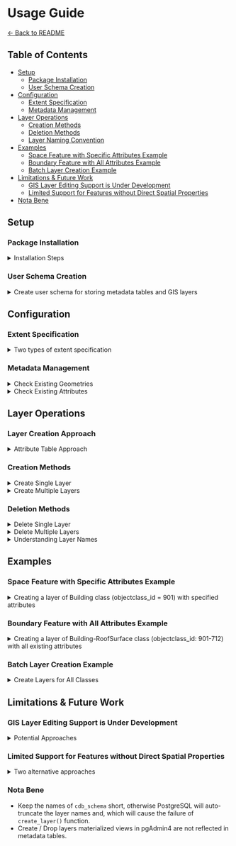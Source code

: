 # Usage Guide
[← Back to README](../README.md)

## Table of Contents
- [Setup](#setup)
  - [Package Installation](#package-installation)
  - [User Schema Creation](#user-schema-creation)
- [Configuration](#configuration)
  - [Extent Specification](#extent-specification)
  - [Metadata Management](#metadata-management)
- [Layer Operations](#layer-operations)
  - [Creation Methods](#creation-methods)
  - [Deletion Methods](#deletion-methods)
  - [Layer Naming Convention](#layer-naming-convention)
- [Examples](#examples)
  - [Space Feature with Specific Attributes Example](#space-feature-with-specific-attributes-example)
  - [Boundary Feature with All Attributes Example](#boundary-feature-with-all-attributes-example)
  - [Batch Layer Creation Example](#batch-layer-creation-example)
- [Limitations & Future Work](#limitations--future-work)
  - [GIS Layer Editing Support is Under Development](#gis-layer-editing-support-is-under-development)
  - [Limited Support for Features without Direct Spatial Properties](#limited-support-for-features-without-direct-spatial-properties)
- [Nota Bene](#nota-bene)

## Setup

### Package Installation
<details>
<summary>Installation Steps</summary><br>

1. Download and unzip the package of this repository
2. Open pgAdmin4
3. Create new query tool tab
4. Execute all SQL script files in order under the `postgresql` folder
5. Verify successful installation of `qgis_pkg` schema
</details>

### User Schema Creation
<details>
<summary>Create user schema for storing metadata tables and GIS layers</summary><br> 

```sql
SELECT * FROM qgis_pkg.create_qgis_usr_schema('usr_name');
```

The created schema (`qgis_usr_name`) contains 4 tables:
1. **extents**: Stores bounding box geometries for extent selection
2. **feature_geometry_metadata**: Stores metadata of existing feature geometries
3. **feature_attribute_metadata**: Stores metadata of existing feature attributes
4. **layer_metadata**: Stores user choices for generated GIS layers
</details>

## Configuration

### Extent Specification
<details>
<summary>Two types of extent specification</summary><br>

1. **Full Database Extent** (`db_schema` type, default):
    ```sql
    SELECT * FROM qgis_pkg.upsert_extents('usr_schema', 'cdb_schema');
    ```

2. **Custom Extent** (`m_view` type):
    ```sql
    SELECT * FROM qgis_pkg.upsert_extents(
        'usr_schema', 
        'cdb_schema', 
        'm_view', 
        ST_MakeEnvelope(232320, 480620, 232615, 481025, 28992)
    );
    ```

The extent type determines the bounding boxes used for:
- Checking existing feature geometries
- Checking existing attributes
- Creating GIS layers
</details>

### Metadata Management

<details>
<summary>Check Existing Geometries</summary><br>

1. **Full Schema Scan** (default):
    ```sql
    SELECT * FROM qgis_pkg.update_feature_geometry_metadata('usr_schema', 'cdb_schema');
    ```

2. **Extent-Based Scan**:
    ```sql
    SELECT * FROM qgis_pkg.update_feature_geometry_metadata('usr_schema', 'cdb_schema', 'm_view');
    ```

Results stored in `feature_geometry_metadata` table under the `usr_schema`:
<p align="center"> 
<img src="../docs/images/meta_geom.png" alt="meta_geom"/> 
</p>
</details>

<details>
<summary>Check Existing Attributes</summary><br>

Similar scanning options:

1. **Full Schema Scan** (default):
    ```sql
    SELECT * FROM qgis_pkg.update_feature_attribute_metadata('usr_schema', 'cdb_schema');
    ```

2. **Extent-Based Scan**:
    ```sql
    SELECT * FROM qgis_pkg.update_feature_attribute_metadata('usr_schema', 'cdb_schema', 'm_view');
    ```

Results stored in `feature_attribute_metadata` table under the `usr_schema`:
<p align="center"> 
<img src="../docs/images/meta_attri.png" alt="meta_attri"/> 
</p>
</details>  

## Layer Operations

### Layer Creation Approach
<details>
<summary>Attribute Table Approach</summary><br>

The metadata tables provide options for:

**Geometries:**
- Desired geometry representation
- Desired LoD

**Attributes:**
- Specific attribute selection
- Generic attributes treated as "standard" attributes
- Multi-language support (e.g., kanji in column names)

**Recommended Approach** ([research reference](https://repository.tudelft.nl/record/uuid:5992ba24-8618-48d7-9e24-28839b5da16b)):
- Integrates flattening query of selected attributes into attribute table
- Stores as materialized view
- `LEFT JOIN` with geometry materialized view
<p align="center"> 
    <img src="../docs/images/layer approach.png" alt="layer_2"/> 
</p>
</details>

### Creation Methods
<details>
<summary>Create Single Layer</summary>

#### Individual Layer Creation
`qgis_pkg.create_layer()`

Required Parameters:
1. **usr_schema**: User schema name
2. **cdb_schema**: Target 3DCityDB schema name
3. **parent_objectclass_id**: Only for boundary features, 0 for space feature
4. **objectclass_id**: Target feature class ID
5. **geometry_name**: Spatial property name (e.g. `lod1Solid`, `tin`)
6. **lod**: Level of Detail number

Optional Parameters:

7. **attris**: Selected attribute names in text array (Default: null)
8. **is_matview**: Store the query as view or materialized view (Default: null)
9. **is_all_attri**: Select all existing attributes (Default: null)
10. **is_joins**: Join method selection (Default: null)
</details>


<details>
<summary>Create Multiple Layers</summary>

#### Batch Layer Creation
1. **For Single Class:**
`qgis_pkg.create_class_layers()`
```sql
-- Building class (objectclass_id = 901)
SELECT * FROM qgis_pkg.create_class_layers('usr_schema', 'cdb_schema', NULL, 901);
```

2. **For All Classes:**
`qgis_pkg.create_all_layers()`

```sql
-- All existing classes in the cdb_schema
SELECT * FROM qgis_pkg.create_all_layer('usr_schema', 'cdb_schema');
```
</details>

### Deletion Methods

<details>
<summary>Delete Single Layer</summary>

#### Individual Layer Deletion
`qgis_pkg.drop_single_layer_attri_table()`

Required Parameters:
1. **usr_schema**: User schema name
2. **cdb_schema**: CityDB schema name
3. **parent_objectclass_id**: NULL for space feature
4. **objectclass_id**: Feature class ID
5. **geometry_name**: Geometry column name
6. **lod**: Level of Detail

Optional Parameters:

7. **attris**: Attribute names array (Default: null)
8. **is_matview**: View type (Default: null)
9. **is_all_attri**: All attributes flag (Default: null)
10. **is_drop_attris**: Cascade drop flag (Default: null)

</details>

<details>
<summary>Delete Multiple Layers</summary>

#### Batch Deletion
1. **Delete Layers of a Single Class:**
`qgis_pkg.drop_class_layers_attri_table()`
    ```sql
    -- Building class (objectclass_id = 901)
    SELECT * FROM qgis_pkg.drop_class_layers_attri_table('usr_schema', 'cdb_schema', NULL, 901);
    ```

2. **Delete All Layers:**
`qgis_pkg.drop_all_layer()`

    ```sql
    -- All existing classes in the cdb_schema
    SELECT * FROM qgis_pkg.drop_all_layer('usr_schema', 'cdb_schema');
    ```
</details>

<details>
<summary>Understanding Layer Names</summary>

### Layer Naming Convention

1. **GIS Layer Names:**
  - Prefix: `=lmv` (layer materialized view)
  - Components: `cdb_schema_class-alias_lod_geometry-type`
  - Suffix: `attri_table` or `no_attri_table`

2. **Attribute Table Names:**
- Prefix: `_amv` (attribute materialized view)
- Components: `cdb_schema_class-name_g_[ID]`
- Suffix: `attributes`

Layer information stored in `layer_metadata` table under the `usr_schema`:
<p align="center"> 
  <img src="../docs/images/meta_layer.png" alt="meta_layer"/> 
</p>
</details>

## Examples

### Space Feature with Specific Attributes Example
<details>
<summary>Creating a layer of Building class (objectclass_id = 901) with specified attributes</summary><br>

```sql
SELECT * FROM qgis_pkg.create_layer(
    'usr_schema', 
    'cdb_schema', 
    0,                             -- Space feature
    901,                           -- Building class ID
    'lod1Solid',                   -- Geometry type
    1,                             -- LoD number
    ARRAY['function', 'height'],   -- Selected attributes
    TRUE                           -- As materialized view
);
```
Result:
<p align="center"> 
<img src="../docs/images/layer_example1.png" alt="layer_1"/> 
</p>

Generated views:
- `=lmv_alderaan_bgd_lod1_Solid_attri_table`
- `_amv_alderaan_Building_g_[ID]_attributes`
</details>

### Boundary Feature with All Attributes Example
<details>
<summary>Creating a layer of Building-RoofSurface class (objectclass_id: 901-712) with all existing attributes</summary><br>

  ```sql
  SELECT * FROM qgis_pkg.create_layer(
      'usr_schema', 
      'cdb_schema', 
      901,                           -- Parent: Building
      712,                           -- RoofSurface class ID
      'lod2MultiSurface',            -- Geometry type
      2,                             -- LoD number
      NULL,                          -- No specific attributes
      TRUE,                          -- As materialized view
      TRUE                           -- All attributes
  );
```
Result:
<p align="center"> 
<img src="../docs/images/layer_example2.png" alt="layer_2"/> 
</p>

Generated views:
- `=lmv_alderaan_bgd_roof_surf_lod2_MSurf_attri_table`
- `_amv_alderaan_RoofSurface_g_[ID]_attributes`
</details>

### Batch Layer Creation Example
<details>
<summary>Create Layers for All Classes</summary><br>

Creating layers for all existing classes in the `cdb_schema`:
```sql
SELECT * FROM qgis_pkg.create_all_layer('usr_schema', 'cdb_schema');
```

- Railway dataset result:
    <p align="center"> 
    <img src="../docs/images/railway_2D.png" alt="railway_2D"/> 
    </p>
    <p align="center"> 
    <img src="../docs/images/railway_3D.png" alt="railway_3D"/> 
    </p>

- Rijsen-Holten dataset result:
    - Full extent:
        <p align="center"> 
        <img src="../docs/images/rh_full_2d.png" alt="rh_full_2d"/> 
        </p>
        <p align="center"> 
        <img src="../docs/images/rh_full_3d.png" alt="rh_full_3d"/> 
        </p>

    - Smaller extent:
        <p align="center"> 
        <img src="../docs/images/rh_small_2d.png" alt="rh_small_2d"/> 
        </p>
        <p align="center"> 
        <img src="../docs/images/rh_small_3d.png" alt="rh_small_3d"/> 
        </p>

- Tokyo dataset result:
    <p align="center"> 
    <img src="../docs/images/Tokyo_result_2d.png" alt="tokyo_2d"/> 
    </p>
    <p align="center"> 
    <img src="../docs/images/Tokyo_result_3d.png" alt="tokyo_3d"/> 
    </p>

- New York Transportation dataset result:
    <p align="center"> 
    <img src="../docs/images/nyc_2d.png" alt="ny_2d"/> 
    </p>
    <p align="center"> 
    <img src="../docs/images/nyc_3d.png" alt="ny_3d"/> 
    </p>
</details>

## Limitations & Future Work

### GIS Layer Editing Support is Under Development
<details>
<summary>Potential Approaches</summary><br>

The current implementation stores GIS layers as materialized views, which do not inherently support updates. This means that edits made to feature attributes in QGIS cannot be directly propagated back to the underlying 3DCityDB 5.0 database.

Future development will focus on enabling bidirectional editing capabilities, allowing users to modify feature attributes through the GIS layers while maintaining data consistency with 3DCityDB 5.0. Some potential approaches being considered include:

- [Implementing Incremental View Maintenance (IVM)](https://www.postgresql.org/about/news/pg_ivm-19-released-2902/) techniques to make materialized views updatable
- Creating trigger-based mechanisms to propagate changes between views and base tables
- Developing an intermediate layer to handle view updates and database synchronization

This enhancement will provide a more complete workflow for interacting with 3D city model data through QGIS, while preserving data integrity in the underlying 3DCityDB structure.
</details>


### Limited Support for Features without Direct Spatial Properties
<details>
<summary>Two alternative approaches</summary><br>

Currently, features without direct geometry representations (e.g., traffic spaces in transportation data) have limited visualisation via GIS layers. Two potential approaches are being considered for future development:

1. **Feature Bounding Box Envelopes**
   - Using feature envelopes from the FEATURE table as alternative geometries
   - Quick to implement but provides only coarse spatial representation
   - May have overlapping geometries making spatial analysis difficult

2. **Child Feature Geometry Aggregation** 
   - Aggregating geometries from child features to represent parent features
   - More accurate spatial representation than envelopes
   - Enables visualisation of semantic hierarchies (e.g., traffic areas → roads/squares → sections/intersections)
   - Requires more complex SQL queries and data processing

<table>
<tr>
<td width="50%">
<p align="center">
<img src="../docs/images/envelope_result_no_panel.png" alt="envelope_result"/>
<br>
<em>Feature Envelope</em>
</p>
</td>
<td width="50%">
<p align="center">
<img src="../docs/images/aggre_result_no_panel.png" alt="aggre_result"/>
<br>
<em>Child Feature Geometry Aggregation</em>
</p>
</td>
</tr>
</table>

Future work will focus on implementing both approaches to provide comprehensive support for CityGML 3.0 features without direct geometries, allowing users to:
- Access and visualise all feature attributes regardless of geometry representation
- Explore semantic hierarchies through additional derived layers
- Perform spatial analysis on aggregated geometries
- Choose between quick envelope views or detailed aggregated views based on needs

<table>
<tr>
<td width="33%">
<p align="center">
<img src="../docs/images/traffic_area.png" alt="traffic_area"/>
<br>
<em>Original layer of (Auxiliary) traffic area</em>
</p>
</td>
<td width="33%">
<p align="center">
<img src="../docs/images/road&square.png" alt="road&square"/>
<br>
<em>Derived layer of Road and Square</em>
</p>
</td>
<td width="33%">
<p align="center">
<img src="../docs/images/section&square.png" alt="section&square"/>
<br>
<em>Derived layer of (Inter)Section and Square</em>
</p>
</td>
</tr>
</table>
</details>

### Nota Bene
- Keep the names of  `cdb_schema` short, otherwise PostgreSQL will auto-truncate the layer names and, which will cause the failure of `create_layer()` function.
- Create / Drop layers materialized views in pgAdmin4 are not reflected in metadata tables.